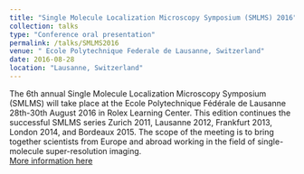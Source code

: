 ```yaml
---
title: "Single Molecule Localization Microscopy Symposium (SMLMS) 2016"
collection: talks
type: "Conference oral presentation"
permalink: /talks/SMLMS2016
venue: " Ecole Polytechnique Federale de Lausanne, Switzerland"
date: 2016-08-28
location: "Lausanne, Switzerland"
---
```


The 6th annual Single Molecule Localization Microscopy Symposium (SMLMS) will take place at the Ecole Polytechnique Fédérale de Lausanne 28th-30th August 2016 in Rolex Learning Center. This edition continues the successful SMLMS series Zurich 2011, Lausanne 2012, Frankfurt 2013, London 2014, and Bordeaux 2015. The scope of the meeting is to bring together scientists from Europe and abroad working in the field of single-molecule super-resolution imaging.   
[More information here](https://smlms.epfl.ch/)
